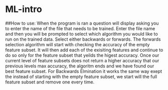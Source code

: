 # ML-intro

##How to use:
When the program is ran a question will display asking you to enter the name of the file that needs to be trained. Enter the file name and then you will be prompted to select which algorithm you would like to run on the trained data. Select either backwards or forwards. The forwards selection algorithm will start with checking the accuracy of the empty feature subset. It will then add each of the exisiting features and continue to do so only for the feature subset that yeilds the higest accuracy. Once our current level of feature subsets does not return a higher accuracy that our previous levels max accuracy, the algoritm ends and we have found our best feature subset. For Backwards Elmination it works the same way exept the instead of starting with the empty feature subset, we start will the full feature subset and remove one every time.
